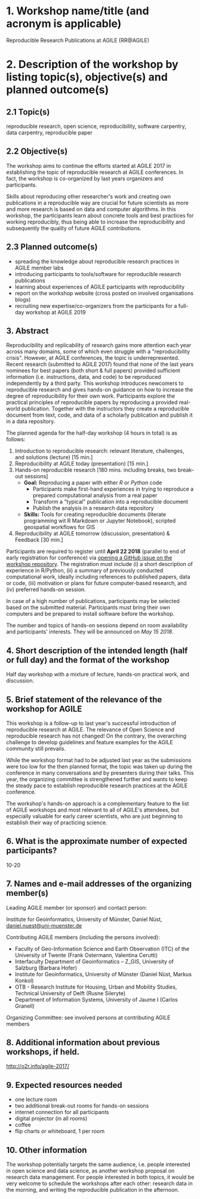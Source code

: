 # 1. Workshop name/title (and acronym is applicable)

Reproducible Research Publications at AGILE (RR@AGILE)

# 2. Description of the workshop by listing topic(s), objective(s) and planned outcome(s) 

## 2.1 Topic(s)

reproducible research, open science, reproducibility, software carpentry, data carpentry, reproducible paper

## 2.2 Objective(s)

The workshop aims to continue the efforts started at AGILE 2017 in establishing the topic of reproducible research at AGILE conferences.
In fact, the workshop is co-organized by last years organizers and participants.

Skills about reproducing other researcher's work and creating own publications in a reproducible way are crucial for future scientists as more and more research is based on data and computer algorithms.
In this workshop, the participants learn about concrete tools and best practices for working reproducibly, thus being able to increase the reproducibility and subsequently the quality of future AGILE contributions.

## 2.3 Planned outcome(s)

- spreading the knowledge about reproducible research practices in AGILE member labs
- introducing participants to tools/software for reproducible research publications
- learning about experiences of AGILE participants with reproducibility
- report on the workshop website (cross posted on involved organisations blogs)
- recruiting new expertise/co-organizers from the participants for a full-day workshop at AGILE 2019

## 3. Abstract

Reproducibility and replicability of research gains more attention each year across many domains, some of which even struggle with a "reproducibility crisis".
However, at AGILE conferences, the topic is underrepresented.
Recent research (submitted to AGILE 2017) found that none of the last years nominees for best papers (both short & full papers) provided sufficient information (i.e. instructions, data, and code) to be reproduced independently by a third party.
This workshop introduces newcomers to reproducible research and gives hands-on guidance on how to increase the degree of reproducibility for their own work.
Participants explore the practical principles of reproducible papers by reproducing a provided real-world publication.
Together with the instructors they create a reproducible document from text, code, and data of a scholarly publication and publish it in a data repository.

The planned agenda for the half-day workshop (4 hours in total) is as follows:

1. Introduction to reproducible research: relevant literature, challenges, and solutions (lecture) [15 min.]
2. Reproducibility at AGILE today (presentation) [15 min.]
3. Hands-on reproducible research [180 mins. including breaks, two break-out sessions]
    - **Goal:** Reproducing a paper with either _R_ or _Python_ code
        - Participants make first-hand experiences in trying to reproduce a prepared computational analysis from a real paper
        - Transform a "typical" publication into a reproducible document
        - Publish the analysis in a research data repository
    - **Skills:** Tools for creating reproducible documents (literate programming wit R Markdown or Jupyter Notebook), scripted geospatial workflows for GIS
4. Reproducibility at AGILE tomorrow (discussion, presentation) & Feedback [30 min.]

Participants are required to register until **April 22 2018** (parallel to end of early registration for conference) via [opening a GitHub issue on the workshop repository]().
The registration must include (i) a short description of experience in R/Python, (ii) a summary of previously conducted computational work, ideally including references to published papers, data or code, (iii) motivation or plans for future computer-based research, and (iv) preferred hands-on session.

In case of a high number of publications, participants may be selected based on the submitted material.
Participants must bring their own computers and be prepared to install software before the workshop.

The number and topics of hands-on sessions depend on room availability and participants' interests.
They will be announced on _May 15 2018_.

## 4. Short description of the intended length (half or full day) and the format of the workshop

Half day workshop with a mixture of lecture, hands-on practical work, and discussion.

## 5. Brief statement of the relevance of the workshop for AGILE

This workshop is a follow-up to last year's successful introduction of reproducible research at AGILE.
The relevance of Open Science and reproducible research has not changed!
On the contrary, the overarching challenge to develop guidelines and feature examples for the AGILE community still prevails.

While the workshop format had to be adjusted last year as the submissions were too low for the then planned format, the topic was taken up during the conference in many conversations and by presenters during their talks.
This year, the organizing committee is strengthened further and wants to keep the steady pace to establish reproducible research practices at the AGILE conference.

The workshop's hands-on approach is a complementary feature to the list of AGILE workshops and most relevant to all of AGILE's attendees, but especially valuable for early career scientists, who are just beginning to establish their way of practicing science.

## 6. What is the approximate number of expected participants?

10-20

## 7. Names and e-mail addresses of the organizing member(s)

Leading AGILE member (or sponsor) and contact person:

Institute for Geoinformatics, University of Münster, Daniel Nüst, daniel.nuest@uni-muenster.de

Contributing AGILE members (including the persons involved):

- Faculty of Geo-Information Science and Earth Observation (ITC) of the University of Twente (Frank Ostermann, Valentina Cerutti)
- Interfaculty Department of Geoinformatics – Z_GIS, University of Salzburg (Barbara Hofer)
- Institute for Geoinformatics, University of Münster (Daniel Nüst, Markus Konkol)
- OTB - Research Institute for Housing, Urban and Mobility Studies, Technical University of Delft (Rusne Sileryte)
- Department of Information Systems, University of Jaume I (Carlos Granell)

Organizing Committee: see involved persons at contributing AGILE members

## 8. Additional information about previous workshops, if held.

http://o2r.info/agile-2017/

## 9. Expected resources needed

- one lecture room
- two additional break-out rooms for hands-on sessions
- internet connection for all participants
- digital projector (in all rooms)
- coffee
- flip charts or whiteboard, 1 per room

## 10. Other information

The workshop potentially targets the same audience, i.e. people interested in open science and data science, as another workshop proposal on research data management.
For people interested in both topics, it would be very welcome to schedule the workshops after each other: research data in the morning, and writing the reproducible publication in the afternoon.
